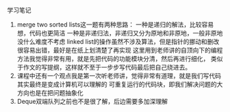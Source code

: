学习笔记

1. merge two sorted lists这一题有两种思路：
一种是递归的解法，比较容易想，代码也更简洁
一种是非递归法，非递归又分为原地和非原地，一般非原地没什么难度不考虑
linked list的操作虽然不涉及算法，但是指针的挪动和删改很容易出错，最好是在纸上划清楚了再实现
这里用到老师讲的自顶向下的编程方法我觉得非常有用，就是先把代码的功能模块分清，然后再进行细化，
类似于作文的写提纲，这样就不至于一步步写代码最后把自己绕进去。
2. 课程中还有一个观点我是第一次听老师讲，觉得非常有道理，就是我们写代码其实最终是变成计算机可以理解的
可重复运行的代码块，即我们解决问题的大方向也是在把问题抽象化
3. Deque双端队列之前也不是很了解，后边需要多加深理解
